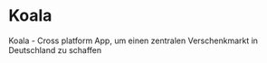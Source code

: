 Koala
=====

Koala - Cross platform App, um einen zentralen Verschenkmarkt in Deutschland zu schaffen 
